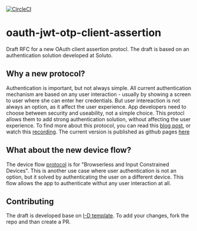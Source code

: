 [![CircleCI](https://circleci.com/gh/Soluto/oauth-jwt-otp-client-assertion/tree/master.svg?style=svg)](https://circleci.com/gh/Soluto/oauth-jwt-otp-client-assertion/tree/master)

# oauth-jwt-otp-client-assertion
Draft RFC for a new OAuth client assertion protocl. 
The draft is based on an authentication solution developed at Soluto.

## Why a new protocol?
Authentication is important, but not always simple. 
All current authentication mechanism are based on any user interaction - usually by showing a screen to user where she can enter her credentials.
But user intereaction is not always an option, as it affect the user experience.
App developers need to choose between security and useability, not a simple choice.
This protocl allows them to add strong authentication solution, without affecting the user experience.
To find more about this protocol, you can read this [blog post](https://blog.solutotlv.com/userless-mobile-authentication/?utm_source=github), or watch this [recording](https://www.youtube.com/watch?v=57FrvVvIq6I&index=21&list=PLpr-xdpM8wG-mJASEZ4TqFYtiRgasd-ki&t=0s).
The current version is published as github pages [here](https://soluto.github.io/oauth-jwt-otp-client-assertion/)

## What about the new device flow?
The device flow [protocol](https://tools.ietf.org/html/draft-ietf-oauth-device-flow-07) is for "Browserless and Input Constrained Devices". 
This is another use case where user authentication is not an option, but it solved by authenticating the user on a different device.
This flow allows the app to authenticate withut any user interaction at all.

## Contributing
The draft is developed base on [I-D template](https://github.com/martinthomson/i-d-template).
To add your changes, fork the repo and than create a PR.
